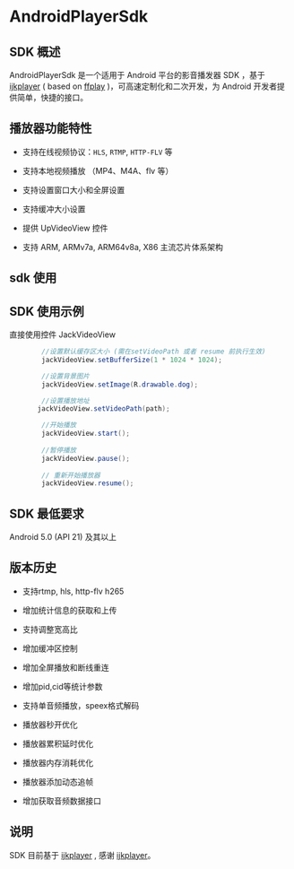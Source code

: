 # AndroidPlayerSdk

## SDK 概述

AndroidPlayerSdk 是一个适用于 Android 平台的影音播发器 SDK ，基于 [ijkplayer](https://github.com/Bilibili/ijkplayer) ( based on [ffplay](http://ffmpeg.org/) )，可高速定制化和二次开发，为 Android 开发者提供简单，快捷的接口。

## 播放器功能特性

	
* 支持在线视频协议：`HLS`, `RTMP`, `HTTP-FLV` 等

* 支持本地视频播放 （MP4、M4A、flv 等）

* 支持设置窗口大小和全屏设置

* 支持缓冲大小设置

* 提供 UpVideoView 控件

* 支持 ARM, ARMv7a, ARM64v8a, X86 主流芯片体系架构

## sdk 使用



## SDK 使用示例

直接使用控件 JackVideoView

```java
        //设置默认缓存区大小 (需在setVideoPath 或者 resume 前执行生效)
        jackVideoView.setBufferSize(1 * 1024 * 1024);

        //设置背景图片
        jackVideoView.setImage(R.drawable.dog);

        //设置播放地址
       jackVideoView.setVideoPath(path);

        //开始播放
        jackVideoView.start();
        
        //暂停播放
        jackVideoView.pause();
        
        // 重新开始播放器
        jackVideoView.resume();
```


## SDK 最低要求

Android 5.0 (API 21) 及其以上

## 版本历史

* 支持rtmp, hls, http-flv h265

* 增加统计信息的获取和上传

* 支持调整宽高比

* 增加缓冲区控制

* 增加全屏播放和断线重连

* 增加pid,cid等统计参数

* 支持单音频播放，speex格式解码

* 播放器秒开优化

* 播放器累积延时优化

* 播放器内存消耗优化

* 播放器添加动态追帧

* 增加获取音频数据接口

## 说明
SDK 目前基于 [ijkplayer](https://github.com/Bilibili/ijkplayer) , 感谢 [ijkplayer](https://github.com/Bilibili/ijkplayer)。


